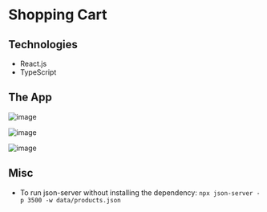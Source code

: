 # Shopping Cart

## Technologies

- React.js
- TypeScript

## The App

![image](https://github.com/younnes-chebli/react-ts-shopping-cart/assets/106768273/ab6415d7-d706-4640-b75e-c073f58cf378)

![image](https://github.com/younnes-chebli/react-ts-shopping-cart/assets/106768273/2c96e524-76ef-4bb3-9098-0c0eb28a2328)

![image](https://github.com/younnes-chebli/react-ts-shopping-cart/assets/106768273/8cc0bbe9-d27d-4938-9ae2-b992a2046ce5)

## Misc

- To run json-server without installing the dependency:
  `npx json-server -p 3500 -w data/products.json`
